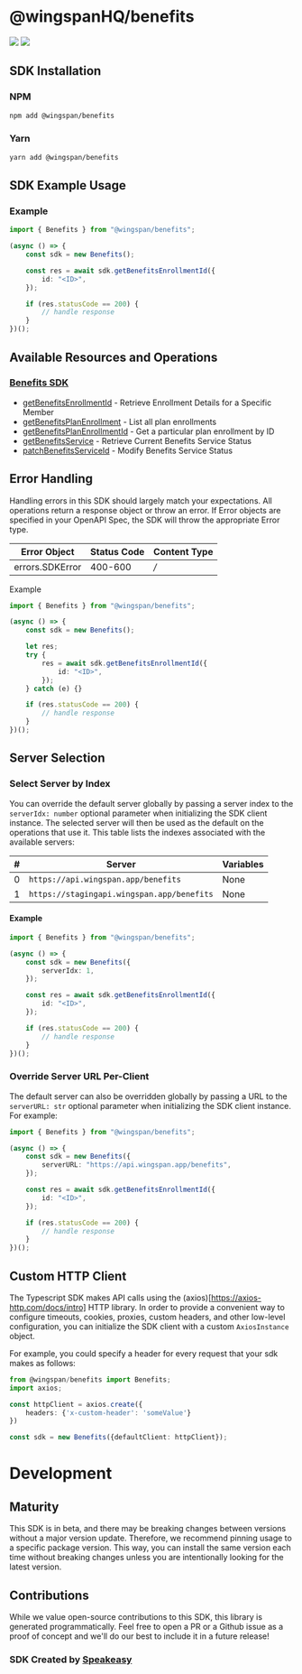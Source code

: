 # @wingspanHQ/benefits

<div align="left">
    <a href="https://speakeasyapi.dev/"><img src="https://custom-icon-badges.demolab.com/badge/-Built%20By%20Speakeasy-212015?style=for-the-badge&logoColor=FBE331&logo=speakeasy&labelColor=545454" /></a>
    <a href="https://github.com/wingspanHQ/client-sdk-typescript.git/actions"><img src="https://img.shields.io/github/actions/workflow/status/wingspanHQ/client-sdk-typescript/speakeasy_sdk_generation.yml?style=for-the-badge" /></a>
    
</div>

<!-- Start SDK Installation -->
## SDK Installation

### NPM

```bash
npm add @wingspan/benefits
```

### Yarn

```bash
yarn add @wingspan/benefits
```
<!-- End SDK Installation -->

## SDK Example Usage
<!-- Start SDK Example Usage -->
### Example

```typescript
import { Benefits } from "@wingspan/benefits";

(async () => {
    const sdk = new Benefits();

    const res = await sdk.getBenefitsEnrollmentId({
        id: "<ID>",
    });

    if (res.statusCode == 200) {
        // handle response
    }
})();

```
<!-- End SDK Example Usage -->

<!-- Start SDK Available Operations -->
## Available Resources and Operations

### [Benefits SDK](docs/sdks/benefits/README.md)

* [getBenefitsEnrollmentId](docs/sdks/benefits/README.md#getbenefitsenrollmentid) - Retrieve Enrollment Details for a Specific Member
* [getBenefitsPlanEnrollment](docs/sdks/benefits/README.md#getbenefitsplanenrollment) - List all plan enrollments
* [getBenefitsPlanEnrollmentId](docs/sdks/benefits/README.md#getbenefitsplanenrollmentid) - Get a particular plan enrollment by ID
* [getBenefitsService](docs/sdks/benefits/README.md#getbenefitsservice) - Retrieve Current Benefits Service Status
* [patchBenefitsServiceId](docs/sdks/benefits/README.md#patchbenefitsserviceid) - Modify Benefits Service Status
<!-- End SDK Available Operations -->

<!-- Start Dev Containers -->

<!-- End Dev Containers -->



<!-- Start Error Handling -->
## Error Handling

Handling errors in this SDK should largely match your expectations.  All operations return a response object or throw an error.  If Error objects are specified in your OpenAPI Spec, the SDK will throw the appropriate Error type.

| Error Object    | Status Code     | Content Type    |
| --------------- | --------------- | --------------- |
| errors.SDKError | 400-600         | */*             |

Example

```typescript
import { Benefits } from "@wingspan/benefits";

(async () => {
    const sdk = new Benefits();

    let res;
    try {
        res = await sdk.getBenefitsEnrollmentId({
            id: "<ID>",
        });
    } catch (e) {}

    if (res.statusCode == 200) {
        // handle response
    }
})();

```
<!-- End Error Handling -->



<!-- Start Server Selection -->
## Server Selection

### Select Server by Index

You can override the default server globally by passing a server index to the `serverIdx: number` optional parameter when initializing the SDK client instance. The selected server will then be used as the default on the operations that use it. This table lists the indexes associated with the available servers:

| # | Server | Variables |
| - | ------ | --------- |
| 0 | `https://api.wingspan.app/benefits` | None |
| 1 | `https://stagingapi.wingspan.app/benefits` | None |

#### Example

```typescript
import { Benefits } from "@wingspan/benefits";

(async () => {
    const sdk = new Benefits({
        serverIdx: 1,
    });

    const res = await sdk.getBenefitsEnrollmentId({
        id: "<ID>",
    });

    if (res.statusCode == 200) {
        // handle response
    }
})();

```


### Override Server URL Per-Client

The default server can also be overridden globally by passing a URL to the `serverURL: str` optional parameter when initializing the SDK client instance. For example:
```typescript
import { Benefits } from "@wingspan/benefits";

(async () => {
    const sdk = new Benefits({
        serverURL: "https://api.wingspan.app/benefits",
    });

    const res = await sdk.getBenefitsEnrollmentId({
        id: "<ID>",
    });

    if (res.statusCode == 200) {
        // handle response
    }
})();

```
<!-- End Server Selection -->



<!-- Start Custom HTTP Client -->
## Custom HTTP Client

The Typescript SDK makes API calls using the (axios)[https://axios-http.com/docs/intro] HTTP library.  In order to provide a convenient way to configure timeouts, cookies, proxies, custom headers, and other low-level configuration, you can initialize the SDK client with a custom `AxiosInstance` object.

For example, you could specify a header for every request that your sdk makes as follows:

```typescript
from @wingspan/benefits import Benefits;
import axios;

const httpClient = axios.create({
    headers: {'x-custom-header': 'someValue'}
})

const sdk = new Benefits({defaultClient: httpClient});
```
<!-- End Custom HTTP Client -->

<!-- Placeholder for Future Speakeasy SDK Sections -->

# Development

## Maturity

This SDK is in beta, and there may be breaking changes between versions without a major version update. Therefore, we recommend pinning usage
to a specific package version. This way, you can install the same version each time without breaking changes unless you are intentionally
looking for the latest version.

## Contributions

While we value open-source contributions to this SDK, this library is generated programmatically.
Feel free to open a PR or a Github issue as a proof of concept and we'll do our best to include it in a future release!

### SDK Created by [Speakeasy](https://docs.speakeasyapi.dev/docs/using-speakeasy/client-sdks)
